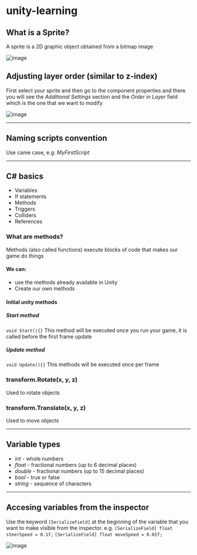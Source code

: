 # unity-learning

## What is a Sprite?
A sprite is a 2D graphic object obtained from a bitmap image

![image](https://user-images.githubusercontent.com/36237628/184505377-b38a6399-89ab-4cc0-9f45-d89cd283571f.png)

## Adjusting layer order (similar to z-index)
First select your sprite and then go to the component properties and there you will see the *Additional Settings* section and the *Order in Layer* field which is the one that we want to modify

![image](https://user-images.githubusercontent.com/36237628/184505560-b94ef897-a079-4aad-8881-05a33fa06afa.png)

---

## Naming scripts convention
Use came case, e.g:
*MyFirstScript*

---

## C# basics
* Variables
* If statements
* Methods
* Triggers
* Colliders
* References


### What are methods?
Methods (also called functions) execute blocks of code that makes our game do things
#### We can:
* use the methods already available in Unity
* Create our own methods

#### Initial unity methods
##### Start method
`void Start(){}`
This method will be executed once you run your game, it is called before the first frame update
##### Update method
`void Update(){}`
This methods will be executed once per frame

### transform.Rotate(x, y, z)
Used to rotate objects

### transform.Translate(x, y, z)
Used to move objects

---
## Variable types
* *int* - whole numbers
* *float* - fractional numbers (up to 6 decimal places)
* *double* - fractional numbers (up to 15 decimal places)
* *bool* - true or false
* *string* - sequence of characters

---
## Accesing variables from the inspector
Use the keyword `[SerializeField]` at the beginning of the variable that you want to make visible from the inspector.
e.g.
`[SerializeField] float steerSpeed = 0.1f;`
`[SerializeField] float moveSpeed = 0.01f;`

![image](https://user-images.githubusercontent.com/36237628/184704736-dc11bf23-8c9e-4fe1-9c6d-da261621e300.png)

